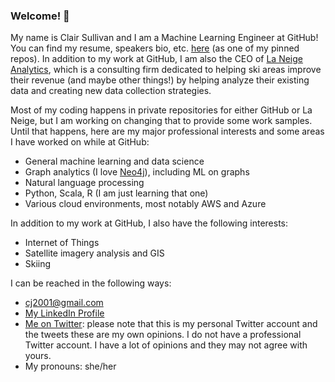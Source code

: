 ### Welcome! 👋

My name is Clair Sullivan and I am a Machine Learning Engineer at GitHub!  You can find my resume, speakers bio, etc. [here](https://github.com/cj2001/my_resume) (as one of my pinned repos). In addition to my work at GitHub, I am also the CEO of [La Neige Analytics](https://www.laneige-analytics.com/), which is a consulting firm dedicated to helping ski areas improve their revenue (and maybe other things!) by helping analyze their existing data and creating new data collection strategies.

Most of my coding happens in private repositories for either GitHub or La Neige, but I am working on changing that to provide some work samples.  Until that happens, here are my major professional interests and some areas I have worked on while at GitHub:

- General machine learning and data science 
- Graph analytics (I love [Neo4j](https://neo4j.com/)), including ML on graphs
- Natural language processing
- Python, Scala, R (I am just learning that one)
- Various cloud environments, most notably AWS and Azure

In addition to my work at GitHub, I also have the following interests:

- Internet of Things
- Satellite imagery analysis and GIS
- Skiing

I can be reached in the following ways:

- cj2001@gmail.com
- [My LinkedIn Profile](https://www.linkedin.com/in/clair-sullivan-09914342/)
- [Me on Twitter](https://twitter.com/cjisalock): please note that this is my personal Twitter account and the tweets these are my own opinions.  I do not have a professional Twitter account.  I have a lot of opinions and they may not agree with yours.
- My pronouns: she/her
